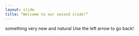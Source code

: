 ```yaml
---
layout: slide
title: “Welcome to our second slide!”
---
```

something very new and natural
Use the left arrow to go back!
